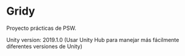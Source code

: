 # Gridy
Proyecto prácticas de PSW.

Unity version: 2019.1.0
(Usar Unity Hub para manejar más fácilmente diferentes versiones de Unity)
